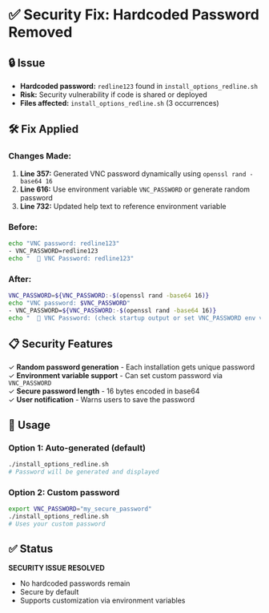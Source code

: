 # ✅ Security Fix: Hardcoded Password Removed

## 🔒 Issue
- **Hardcoded password:** `redline123` found in `install_options_redline.sh`
- **Risk:** Security vulnerability if code is shared or deployed
- **Files affected:** `install_options_redline.sh` (3 occurrences)

## 🛠️ Fix Applied

### Changes Made:
1. **Line 357:** Generated VNC password dynamically using `openssl rand -base64 16`
2. **Line 616:** Use environment variable `VNC_PASSWORD` or generate random password
3. **Line 732:** Updated help text to reference environment variable

### Before:
```bash
echo "VNC password: redline123"
- VNC_PASSWORD=redline123
echo "  🔑 VNC Password: redline123"
```

### After:
```bash
VNC_PASSWORD=${VNC_PASSWORD:-$(openssl rand -base64 16)}
echo "VNC password: $VNC_PASSWORD"
- VNC_PASSWORD=${VNC_PASSWORD:-$(openssl rand -base64 16)}
echo "  🔑 VNC Password: (check startup output or set VNC_PASSWORD env var)"
```

## 📋 Security Features

✓ **Random password generation** - Each installation gets unique password  
✓ **Environment variable support** - Can set custom password via `VNC_PASSWORD`  
✓ **Secure password length** - 16 bytes encoded in base64  
✓ **User notification** - Warns users to save the password  

## 🎯 Usage

### Option 1: Auto-generated (default)
```bash
./install_options_redline.sh
# Password will be generated and displayed
```

### Option 2: Custom password
```bash
export VNC_PASSWORD="my_secure_password"
./install_options_redline.sh
# Uses your custom password
```

## ✅ Status

**SECURITY ISSUE RESOLVED**
- No hardcoded passwords remain
- Secure by default
- Supports customization via environment variables

